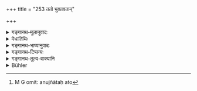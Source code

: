 +++
title = "253 ततो भुक्तवताम्"

+++

<details><summary>गङ्गानथ-मूलानुवादः</summary>

He shall then inform them of the food that may be left after they have eaten; being permitted by the Brāhmaṇas he shall do as they tell him.—(253)
</details>

<details><summary>मेधातिथिः</summary>

भुक्तम् अन्नं तेभ्यो निवेदयितव्यम् । प्रष्टव्यास् ते "इदम् अस्ति" इति । **यथा ब्रूयुस् तथा कुर्याद् अनुज्ञातः ।** अतो[^४६०] ऽननुज्ञातेन नान्यत्र विनियोक्तव्यम् ॥ ३.२४३ ॥


[^४६०]:
     M G omit: anujñātaḥ ato
</details>

<details><summary>गङ्गानथ-भाष्यानुवादः</summary>

They shall be informed of the food that has been eaten; they should be told—‘here is this.’ ‘*Being permitted* *by* *them, he shall do as they tell him*,’ that is, without their permission he shall not make any other use of the food.—(253)
</details>

<details><summary>गङ्गानथ-टिप्पन्यः</summary>

This verse is quoted in *Aparārka* (p. 504), which adds that ‘if the
Brāhmaṇas so wish, the food should be sent over to their house; or if
they permit him to eat it, along with his relations, this may be done.’
</details>

<details><summary>गङ्गानथ-तुल्य-वाक्यानि</summary>

*Śaunaka* (Aparārka, p. 503).—‘Having seen that the Brāhmaṇas are
satisfied,...... he shall keep some food for the sake of the
ball-offerings, and offer the rest to the Brāhmaṇas, or use it according
to their instructions.’

*Āśvalāyana-Gṛhyasūtra* (4.8.11).—‘Having enquired if all was complete,
he shall keep, for the *Sthālīpāka* and the Piṇḍa offerings, everything
that may have been used, and what remains he shall present (to the
Brāhmaṇas).’

*Yājñavalkya* (1.242).—In regard to the remnants, he should ascertain
their wishes.’

*Laghu-Āśvalāyana* (23.70).—‘Everything having been completed, he shall
ask them ‘*what is to he done with the remnants?*’—On being permitted by
them, he shall eat it, along with his friends.’
</details>

<details><summary>Bühler</summary>

253	Next let him inform (his guests) who have finished their meal, of the food which remains; with the permission of the Brahmanas let him dispose (of that), as they may direct.
</details>
